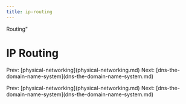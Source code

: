 ```yaml
---
title: ip-routing
---
```


Routing\"

# IP Routing

Prev:
\[physical-networking](physical-networking.md)
Next:
\[dns-the-domain-name-system](dns-the-domain-name-system.md)

Prev:
\[physical-networking](physical-networking.md)
Next:
\[dns-the-domain-name-system](dns-the-domain-name-system.md)
